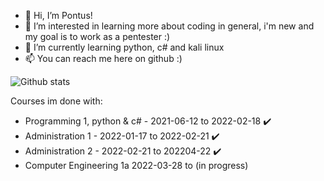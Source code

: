 - 👋 Hi, I’m Pontus!
- 👀 I’m interested in learning more about coding in general, i'm new and my goal is to work as a pentester :)
- 🌱 I’m currently learning python, c# and kali linux
- 📫 You can reach me here on github :)


![Github stats](https://github-readme-stats.vercel.app/api?username=bullez1337)

Courses im done with:
- Programming 1, python & c# - 2021-06-12 to 2022-02-18 ✔️
- Administration 1 - 2022-01-17 to 2022-02-21 ✔️
- Administration 2 - 2022-02-21 to 202204-22 ✔️
- Computer Engineering 1a 2022-03-28 to (in progress)
